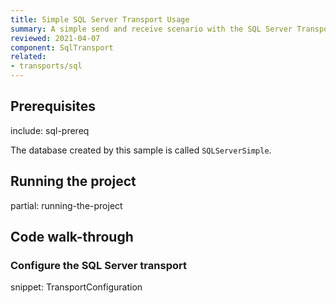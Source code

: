 ```yaml
---
title: Simple SQL Server Transport Usage
summary: A simple send and receive scenario with the SQL Server Transport.
reviewed: 2021-04-07
component: SqlTransport
related:
- transports/sql
---
```



## Prerequisites

include: sql-prereq

The database created by this sample is called `SQLServerSimple`.


## Running the project

partial: running-the-project

## Code walk-through


### Configure the SQL Server transport

snippet: TransportConfiguration
